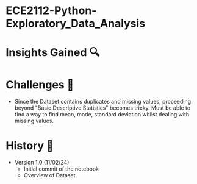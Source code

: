 # ECE2112-Python-Exploratory_Data_Analysis


# Insights Gained 🔍


# Challenges 🎯
- Since the Dataset contains duplicates and missing values, proceeding beyond "Basic Descriptive Statistics" becomes tricky. Must be able to find a way to find mean, mode, standard deviation whilst dealing with missing values.

# History 📜
* Version 1.0 (11/02/24)
  - Initial commit of the notebook
  - Overview of Dataset
